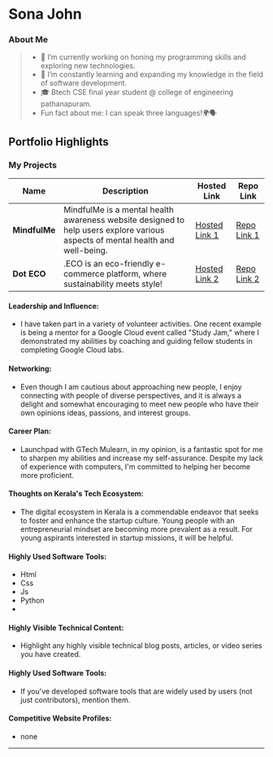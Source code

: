 # Sona John

### About Me

> - 🔭 I’m currently working on honing my programming skills and exploring new technologies.
> - 🌱 I’m constantly learning and expanding my knowledge in the field of software development.
> - 🎓 Btech CSE final year student @ college of engineering pathanapuram.
> - Fun fact about me: I can speak three languages!🌍🗣️



## Portfolio Highlights

### My Projects

| Name                | Description                                                               | Hosted Link                              | Repo Link                                                      |
|---------------------|---------------------------------------------------------------------------|------------------------------------------|----------------------------------------------------------------|
| **MindfulMe**  | MindfulMe is a mental health awareness website designed to help users explore various aspects of mental health and well-being.                                          | [Hosted Link 1](https://mindfulmee.netlify.app/)    | [Repo Link 1](https://github.com/harika-haru/MindfulMe)             |
| **Dot ECO**  |  .ECO is an eco-friendly e-commerce platform, where sustainability meets style!                                             | [Hosted Link 2](https://harika-haru.github.io/stackup/docs/index.html)   | [Repo Link 2](https://github.com/harika-haru/stackup)             |

#### Leadership and Influence:

- I have taken part in a variety of volunteer activities. One recent example is being a mentor for a Google Cloud event called "Study Jam," where I demonstrated my abilities by coaching and guiding fellow students in completing Google Cloud labs.

#### Networking:

- Even though I am cautious about approaching new people, I enjoy connecting with people of diverse perspectives, and it is always a delight and somewhat encouraging to meet new people who have their own opinions ideas, passions, and interest groups.

#### Career Plan:

- Launchpad with GTech Mulearn, in my opinion, is a fantastic spot for me to sharpen my abilities and increase my self-assurance. Despite my lack of experience with computers, I'm committed to helping her become more proficient.

#### Thoughts on Kerala's Tech Ecosystem:

- The digital ecosystem in Kerala is a commendable endeavor that seeks to foster and enhance the startup culture. Young people with an entrepreneurial mindset are becoming more prevalent as a result. For young aspirants interested in startup missions, it will be helpful.


#### Highly Used Software Tools:

- Html
- Css
- Js
- Python
- 
#### Highly Visible Technical Content:

- Highlight any highly visible technical blog posts, articles, or video series you have created.

#### Highly Used Software Tools:

- If you've developed software tools that are widely used by users (not just contributors), mention them.

#### Competitive Website Profiles:
- none





---
